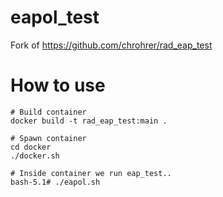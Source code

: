 # eapol_test
Fork of https://github.com/chrohrer/rad_eap_test

How to use
=================
```
# Build container
docker build -t rad_eap_test:main .

# Spawn container
cd docker
./docker.sh

# Inside container we run eap_test..
bash-5.1# ./eapol.sh
```
